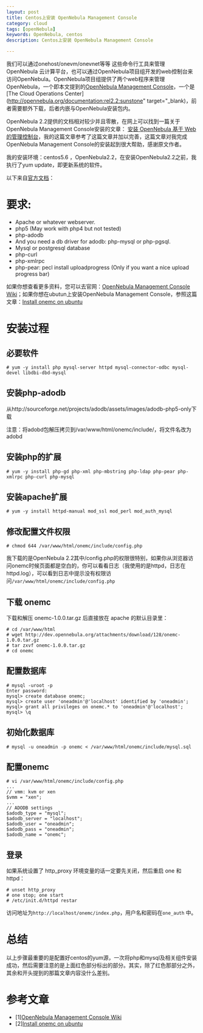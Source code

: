 ```yaml
---
layout: post
title: Centos上安装 OpenNebula Management Console
category: cloud
tags: [openNebula]
keywords: OpenNebula, centos 
description: Centos上安装 OpenNebula Management Console

---
```


我们可以通过onehost/onevm/onevnet等等 这些命令行工具来管理 OpenNebula 云计算平台，也可以通过OpenNebula项目组开发的web控制台来访问OpenNebula。OpenNebula项目组提供了两个web程序来管理OpenNebula，一个即本文提到的[OpenNebula Management Console](http://dev.opennebula.org/projects/management-console)，一个是[The Cloud Operations Center](http://opennebula.org/documentation:rel2.2:sunstone" target="_blank)，前者需要额外下载，后者内嵌与OpenNebula安装包内。

OpenNebula 2.2提供的文档相对较少并且零散，在网上可以找到一篇关于OpenNebula Management Console安装的文章：
[安装 OpenNebula 基于 Web 的管理控制台](http://www.vpsee.com/2011/03/install-opennebula-management-console-on-centos/)，我的这篇文章参考了这篇文章并加以完善，这篇文章对我完成OpenNebula Management Console的安装起到很大帮助，感谢原文作者。

我的安装环境：centos5.6 ，OpenNebula2.2，在安装OpenNebula2.2之前，我执行了yum update，即更新系统的软件。

以下来自[官方文档](http://dev.opennebula.org/projects/management-console/wiki)：

# 要求:

- Apache or whatever webserver.
- php5 (May work with php4 but not tested)
- php-adodb
- And you need a db driver for adodb: php-mysql or php-pgsql.
- Mysql or postgresql database
- php-curl
- php-xmlrpc
- php-pear: pecl install uploadprogress (Only if you want a nice upload progress bar)

如果你想查看更多资料，您可以去官网：[OpenNebula Management Console Wiki](http://dev.opennebula.org/projects/management-console/wiki)；如果你想在ubutun上安装OpenNebula Management Console，参照这篇文章：[Install onemc on ubuntu](http://dev.opennebula.org/projects/management-console/wiki/onemc_install_ubuntu)

# 安装过程

## 必要软件

	# yum -y install php mysql-server httpd mysql-connector-odbc mysql-devel libdbi-dbd-mysql

## 安装php-adodb

从http://sourceforge.net/projects/adodb/assets/images/adodb-php5-only下载 

注意：将adobd包解压拷贝到/var/www/html/onemc/include/，将文件名改为adobd

## 安装php的扩展

	# yum -y install php-gd php-xml php-mbstring php-ldap php-pear php-xmlrpc php-curl php-mysql

## 安装apache扩展

	# yum -y install httpd-manual mod_ssl mod_perl mod_auth_mysql

## 修改配置文件权限

	# chmod 644 /var/www/html/onemc/include/config.php

我下载的是OpenNebula 2.2其中/config.php的权限很特别，如果你从浏览器访问onemc时候页面都是空白的，你可以看看日志（我使用的是httpd，日志在httpd.log），可以看到日志中提示没有权限访问`/var/www/html/onemc/include/config.php`

## 下载 onemc

下载和解压 onemc-1.0.0.tar.gz 后直接放在 apache 的默认目录里：

	# cd /var/www/html
	# wget http://dev.opennebula.org/attachments/download/128/onemc-1.0.0.tar.gz
	# tar zxvf onemc-1.0.0.tar.gz
	# cd onemc

## 配置数据库

	# mysql -uroot -p
	Enter password:
	mysql> create database onemc;
	mysql> create user 'oneadmin'@'localhost' identified by 'oneadmin';
	mysql> grant all privileges on onemc.* to 'oneadmin'@'localhost';
	mysql> \q

## 初始化数据库

	# mysql -u oneadmin -p onemc < /var/www/html/onemc/include/mysql.sql

## 配置onemc

	# vi /var/www/html/onemc/include/config.php
	...
	// vmm: kvm or xen
	$vmm = "xen";
	...
	// ADODB settings
	$adodb_type = "mysql";
	$adodb_server = "localhost";
	$adodb_user = "oneadmin";
	$adodb_pass = "oneadmin";
	$adodb_name = "onemc";

## 登录

如果系统设置了 http_proxy 环境变量的话一定要先关闭，然后重启 one 和 httpd：

	# unset http_proxy
	# one stop; one start
	# /etc/init.d/httpd restar

访问地址为`http://localhost/onemc/index.php`，用户名和密码在`one_auth` 中。

# 总结

以上步骤最重要的是配置好centos的yum源，一次将php和mysql及相关组件安装成功，然后需要注意的是上面红色部分标出的部分。其实，除了红色那部分之外，其余和开头提到的那篇文章内容没什么差别。

# 参考文章

- [1][OpenNebula Management Console Wiki](http://dev.opennebula.org/projects/management-console/wiki)
- [2][Install onemc on ubuntu](http://dev.opennebula.org/projects/management-console/wiki/onemc_install_ubuntu)
